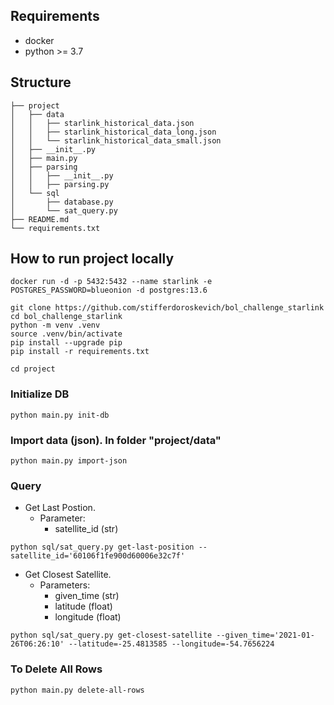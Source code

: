 ## Requirements
- docker
- python >= 3.7

## Structure
```
├── project
│   ├── data
│   │   ├── starlink_historical_data.json
│   │   ├── starlink_historical_data_long.json
│   │   └── starlink_historical_data_small.json
│   ├── __init__.py
│   ├── main.py
│   ├── parsing
│   │   ├── __init__.py
│   │   ├── parsing.py
│   └── sql
│       ├── database.py
│       └── sat_query.py
├── README.md
└── requirements.txt
```

## How to run project locally
```
docker run -d -p 5432:5432 --name starlink -e POSTGRES_PASSWORD=blueonion -d postgres:13.6

git clone https://github.com/stifferdoroskevich/bol_challenge_starlink
cd bol_challenge_starlink
python -m venv .venv
source .venv/bin/activate
pip install --upgrade pip
pip install -r requirements.txt

cd project
```

### Initialize DB
```
python main.py init-db
```
### Import data (json). In folder "project/data"
```
python main.py import-json
```

### Query
- Get Last Postion.
  - Parameter:
    - satellite_id (str)
```
python sql/sat_query.py get-last-position --satellite_id='60106f1fe900d60006e32c7f'
```

- Get Closest Satellite.
  - Parameters:
    - given_time (str) 
    - latitude (float)
    - longitude (float)
```
python sql/sat_query.py get-closest-satellite --given_time='2021-01-26T06:26:10' --latitude=-25.4813585 --longitude=-54.7656224
```

### To Delete All Rows
```
python main.py delete-all-rows
```